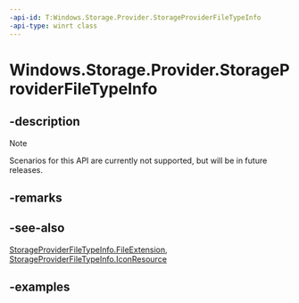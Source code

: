 ```yaml
---
-api-id: T:Windows.Storage.Provider.StorageProviderFileTypeInfo
-api-type: winrt class
---
```


# Windows.Storage.Provider.StorageProviderFileTypeInfo

<!--
public sealed class StorageProviderFileTypeInfo
-->


## -description
> [!NOTE]
> Scenarios for this API are currently not supported, but will be in future releases.

## -remarks

## -see-also
[StorageProviderFileTypeInfo.FileExtension](storageproviderfiletypeinfo_fileextension.md), [StorageProviderFileTypeInfo.IconResource](storageproviderfiletypeinfo_iconresource.md)

## -examples
